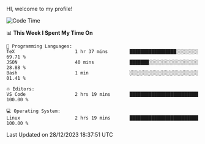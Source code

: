 HI, welcome to my profile!
<!--START_SECTION:waka-->
![Code Time](http://img.shields.io/badge/Code%20Time-1%2C796%20hrs%2025%20mins-blue)

📊 **This Week I Spent My Time On** 

```text
💬 Programming Languages: 
TeX                      1 hr 37 mins        █████████████████░░░░░░░░   69.71 % 
JSON                     40 mins             ███████░░░░░░░░░░░░░░░░░░   28.88 % 
Bash                     1 min               ░░░░░░░░░░░░░░░░░░░░░░░░░   01.41 % 

🔥 Editors: 
VS Code                  2 hrs 19 mins       █████████████████████████   100.00 % 

💻 Operating System: 
Linux                    2 hrs 19 mins       █████████████████████████   100.00 % 
```


 Last Updated on 28/12/2023 18:37:51 UTC
<!--END_SECTION:waka-->
